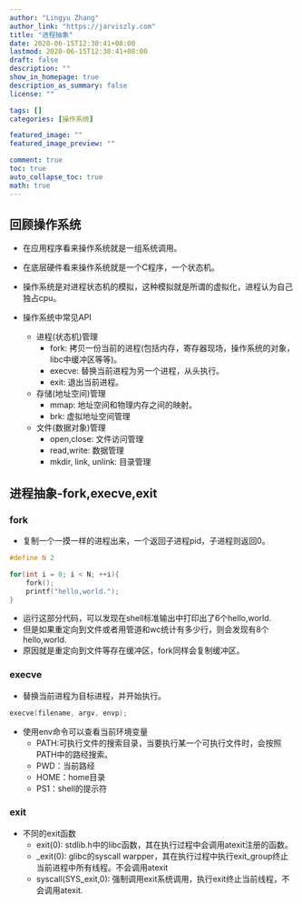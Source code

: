 ```yaml
---
author: "Lingyu Zhang"
author_link: "https://jarviszly.com"
title: "进程抽象"
date: 2020-06-15T12:30:41+08:00
lastmod: 2020-06-15T12:30:41+08:00
draft: false
description: ""
show_in_homepage: true
description_as_summary: false
license: ""

tags: []
categories: [操作系统]

featured_image: ""
featured_image_preview: ""

comment: true
toc: true
auto_collapse_toc: true
math: true
---
```


## 回顾操作系统
- 在应用程序看来操作系统就是一组系统调用。
- 在底层硬件看来操作系统就是一个C程序，一个状态机。
- 操作系统是对进程状态机的模拟，这种模拟就是所谓的虚拟化，进程认为自己独占cpu。

- 操作系统中常见API
  - 进程(状态机)管理
    - fork: 拷贝一份当前的进程(包括内存，寄存器现场，操作系统的对象，libc中缓冲区等等)。
    - execve: 替换当前进程为另一个进程，从头执行。
    - exit: 退出当前进程。
  - 存储(地址空间)管理
    - mmap: 地址空间和物理内存之间的映射。
    - brk: 虚拟地址空间管理
  - 文件(数据对象)管理
    - open,close: 文件访问管理
    - read,write: 数据管理
    - mkdir, link, unlink: 目录管理

## 进程抽象-fork,execve,exit

### fork
- 复制一个一摸一样的进程出来，一个返回子进程pid，子进程则返回0。

```c
#define N 2

for(int i = 0; i < N; ++i){
    fork();
    printf("hello,world.");
}
```
- 运行这部分代码，可以发现在shell标准输出中打印出了6个hello,world.
- 但是如果重定向到文件或者用管道和wc统计有多少行，则会发现有8个hello,world.
- 原因就是重定向到文件等存在缓冲区，fork同样会复制缓冲区。

### execve
- 替换当前进程为目标进程，并开始执行。
```c
execve(filename, argv, envp);
```

- 使用env命令可以查看当前环境变量
  - PATH:可执行文件的搜索目录，当要执行某一个可执行文件时，会按照PATH中的路经搜索。
  - PWD：当前路经
  - HOME：home目录
  - PS1：shell的提示符
 
### exit
- 不同的exit函数
  - exit(0): stdlib.h中的libc函数，其在执行过程中会调用atexit注册的函数。
  - _exit(0): glibc的syscall warpper，其在执行过程中执行exit_group终止当前进程中所有线程。不会调用atexit
  - syscall(SYS_exit,0): 强制调用exit系统调用，执行exit终止当前线程，不会调用atexit.